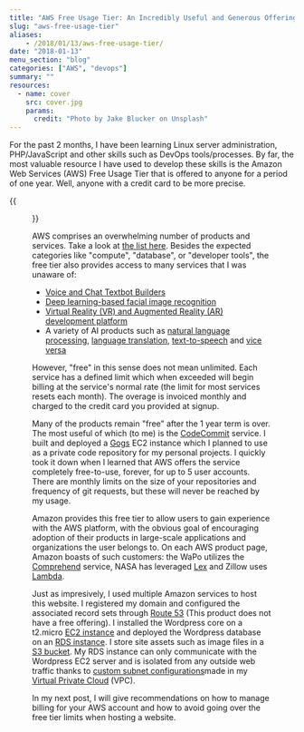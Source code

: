 ```yaml
---
title: "AWS Free Usage Tier: An Incredibly Useful and Generous Offering"
slug: "aws-free-usage-tier"
aliases:
    - /2018/01/13/aws-free-usage-tier/
date: "2018-01-13"
menu_section: "blog"
categories: ["AWS", "devops"]
summary: ""
resources:
  - name: cover
    src: cover.jpg
    params:
      credit: "Photo by Jake Blucker on Unsplash"
---
```


For the past 2 months, I have been learning Linux server administration, PHP/JavaScript and other skills such as DevOps tools/processes. By far, the most valuable resource I have used to develop these skills is the Amazon Web Services (AWS) Free Usage Tier that is offered to anyone for a period of one year. Well, anyone with a credit card to be more precise.

{{<figure src="https://s3-us-west-1.amazonaws.com/alunapublic/compare_cloud_costs/aws_product_categories.jpeg" width="700" link="https://aws.amazon.com/free/" alt="AWS Product Categories" caption="Figure 1: List of AWS product categories, vast and varied">}}

AWS comprises an overwhelming number of products and services. Take a look at [the list here](https://aws.amazon.com/free/). Besides the expected categories like "compute", "database", or "developer tools", the free tier also provides access to many services that I was unaware of:

* [Voice and Chat Textbot Builders](https://aws.amazon.com/lex/?ft=n)
* [Deep learning-based facial image recognition](https://aws.amazon.com/rekognition/?ft=n)
* [Virtual Reality (VR) and Augmented Reality (AR) development platform](https://aws.amazon.com/sumerian/?ft=n)
* A variety of AI products such as [natural language processing](https://aws.amazon.com/comprehend/?ft=n), [language translation](https://aws.amazon.com/translate/?ft=n), [text-to-speech](https://aws.amazon.com/polly/?ft=n) and [vice versa](https://aws.amazon.com/transcribe/?ft=n)

However, &#34;free&#34; in this sense does not mean unlimited. Each service has a defined limit which when exceeded will begin billing at the service&#39;s normal rate (the limit for most services resets each month). The overage is invoiced monthly and charged to the credit card you provided at signup.

Many of the products remain &#34;free&#34; after the 1 year term is over. The most useful of which (to me) is the [CodeCommit](https://aws.amazon.com/codecommit/) service. I built and deployed a [Gogs](https://gogs.io) EC2 instance which I planned to use as a private code repository for my personal projects. I quickly took it down when I learned that AWS offers the service completely free-to-use, forever, for up to 5 user accounts. There are monthly limits on the size of your repositories and frequency of git requests, but these will never be reached by my usage.

Amazon provides this free tier to allow users to gain experience with the AWS platform, with the obvious goal of encouraging adoption of their products in large-scale applications and organizations the user belongs to. On each AWS product page, Amazon boasts of such customers: the WaPo utilizes the [Comprehend](https://aws.amazon.com/comprehend/customers/) service, NASA has leveraged [Lex](https://aws.amazon.com/lex/?ft=n) and Zillow uses [Lambda](https://aws.amazon.com/lex/?ft=n).

Just as impresively, I used multiple Amazon services to host this website. I registered my domain and configured the associated record sets through [Route 53](https://aws.amazon.com/route53/) (This product does not have a free offering). I installed the Wordpress core on a t2.micro [EC2 instance](https://aws.amazon.com/ec2/) and deployed the Wordpress database on an [RDS instance](https://aws.amazon.com/rds/). I store site assets such as image files in a [S3 bucket](https://aws.amazon.com/s3/). My RDS instance can only communicate with the Wordpress EC2 server and is isolated from any outside web traffic thanks to [custom subnet configurations](https://docs.aws.amazon.com/AmazonRDS/latest/UserGuide/CHAP_Tutorials.WebServerDB.CreateVPC.html)made in my [Virtual Private Cloud](https://aws.amazon.com/vpc/) (VPC).

In my next post, I will give recommendations on how to manage billing for your AWS account and how to avoid going over the free tier limits when hosting a website.
